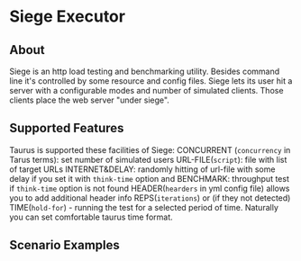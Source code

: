 # Siege Executor 

## About
Siege is an http load testing and benchmarking utility. Besides command line it's controlled by some resource and config files. Siege lets its user hit a server with a configurable modes and number of simulated clients. Those clients place the web server "under siege".

## Supported Features
Taurus is supported these facilities of Siege:
CONCURRENT (`concurrency` in Tarus terms): set number of simulated users
URL-FILE(`script`): file with list of target URLs
INTERNET&DELAY: randomly hitting of url-file with some delay if you set it with `think-time` option and
BENCHMARK: throughput test if `think-time` option is not found
HEADER(`hearders` in yml config file) allows you to  add additional header info
REPS(`iterations`) or (if they not detected)
TIME(`hold-for`) - running the test for a selected period of time. Naturally you can set comfortable taurus time format.

## Scenario Examples
```yaml

```